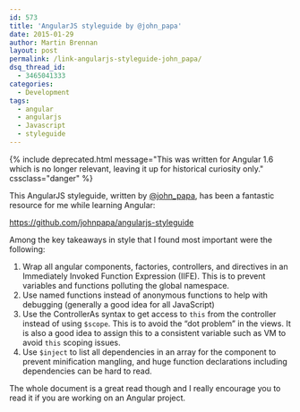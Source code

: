 ```yaml
---
id: 573
title: 'AngularJS styleguide by @john_papa'
date: 2015-01-29
author: Martin Brennan
layout: post
permalink: /link-angularjs-styleguide-john_papa/
dsq_thread_id:
  - 3465041333
categories:
  - Development
tags:
  - angular
  - angularjs
  - Javascript
  - styleguide
---
```


{% include deprecated.html message="This was written for Angular 1.6 which is no longer relevant, leaving it up for historical curiosity only." cssclass="danger" %}

This AngularJS styleguide, written by <a title="john_papa" href="https://twitter.com/john_papa" target="_blank">@john_papa</a>, has been a fantastic resource for me while learning Angular:

<a title="AngularJS Styleguide" href="https://github.com/johnpapa/angularjs-styleguide" target="_blank">https://github.com/johnpapa/angularjs-styleguide</a>

Among the key takeaways in style that I found most important were the following:

  1. Wrap all angular components, factories, controllers, and directives in an Immediately Invoked Function Expression (IIFE). This is to prevent variables and functions polluting the global namespace.
  2. Use named functions instead of anonymous functions to help with debugging (generally a good idea for all JavaScript)
  3. Use the ControllerAs syntax to get access to `this` from the controller instead of using `$scope`. This is to avoid the “dot problem” in the views. It is also a good idea to assign this to a consistent variable such as VM to avoid `this` scoping issues.
  4. Use `$inject` to list all dependencies in an array for the component to prevent minification mangling, and huge function declarations including dependencies can be hard to read.

The whole document is a great read though and I really encourage you to read it if you are working on an Angular project.